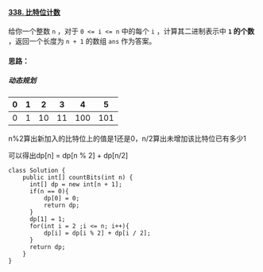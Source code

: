 #### [338. 比特位计数](https://leetcode.cn/problems/counting-bits/)

给你一个整数 `n` ，对于 `0 <= i <= n` 中的每个 `i` ，计算其二进制表示中 **`1` 的个数** ，返回一个长度为 `n + 1` 的数组 `ans` 作为答案。

#### 思路：

##### 动态规划

| 0    | 1    | 2    | 3    | 4    | 5    |
| ---- | ---- | ---- | ---- | ---- | ---- |
| 0    | 1    | 10   | 11   | 100  | 101  |

n%2算出新加入的比特位上的值是1还是0，n/2算出未增加该比特位已有多少1

可以得出dp[n] = dp[n % 2] + dp[n/2]

```
class Solution {
    public int[] countBits(int n) {
      int[] dp = new int[n + 1];
      if(n == 0){
          dp[0] = 0;
          return dp;
      }
      dp[1] = 1;
      for(int i = 2 ;i <= n; i++){
          dp[i] = dp[i % 2] + dp[i / 2];
      }
      return dp;
    }
}
```

